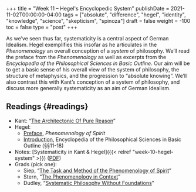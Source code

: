 +++
title = "Week 11 – Hegel's Encyclopedic System"
publishDate = 2021-11-02T00:00:00-04:00
tags = ["absolute", "difference", "hegel", "identity", "knowledge", "science", "skepticism", "spinoza"]
draft = false
weight = -100
toc = false
type = "post"
+++

As we&rsquo;ve seen thus far, systematicity is a central aspect of German Idealism. Hegel
exemplifies this insofar as he articulates in the _Phenomenology_ an overall conception
of a _system_ of philosophy. We&rsquo;ll read the preface from the _Phenomenology_ as well as
excerpts from the _Encyclopedia of the Philosophical Sciences in Basic Outline_. Our
aim will be to get a basic sense of his overall view of the system of philosophy, the
structure of metaphysics, and the progression to &ldquo;absolute knowing&rdquo;. We&rsquo;ll also
contrast this with Kant&rsquo;s conception of a system of philosophy, and discuss more
generally systematicity as an aim of German Idealism.


## Readings {#readings}

-   Kant: &ldquo;[The Architectonic Of Pure Reason](/materials/readings/kant-architectonic.pdf)&rdquo;
-   Hegel:
    -   [Preface](/materials/readings/hegel-pdg-preface.pdf), _Phenomenology of Spirit_
    -   [Introduction](/materials/readings/hegel-encyclopedia-intro.pdf), Encyclopedia of the Philosophical Sciences in Basic Outline (§§11-18)
-   Notes: [Systematicity in Kant & Hegel]({{< relref "week-10-hegel-system" >}}) ([PDF](/materials/handouts/week-11-hegel-system.pdf))
-   Grads (pick one):
    -   Siep, &ldquo;[The Task and Method of the Phenomenology of Spirit](/materials/readings/siep-phenomenology.pdf)&rdquo;
    -   Stern, &ldquo;[The Phenomenology in Context](/materials/readings/stern-phenomenology.pdf)&rdquo;
    -   Dudley, &ldquo;[Systematic Philosophy Without Foundations](/materials/readings/dudley-hegel-system.pdf)&rdquo;
